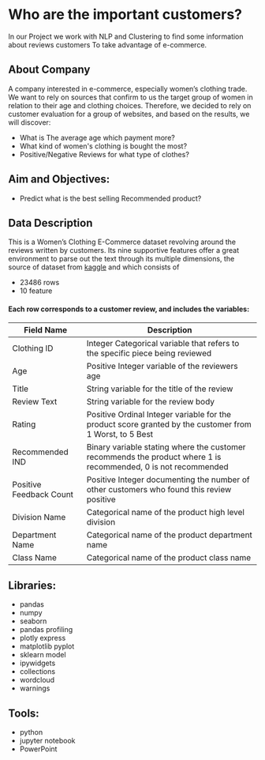 # Who are the important customers? 
In our Project we work with NLP and Clustering to find some information about reviews customers To take advantage of e-commerce.

## About Company
A company interested in e-commerce, especially women’s clothing trade. We want to rely on sources that confirm to us the target group of women in relation to their age and clothing choices.
Therefore, we decided to rely on customer evaluation for a group of websites, and based on the results, we will discover:
* What is The average age which payment more?
* What kind of women's clothing is bought the most? 
* Positive/Negative Reviews for what type of clothes?


## Aim and Objectives:
* Predict what is the best selling Recommended product?

## Data Description
This is a Women’s Clothing E-Commerce dataset revolving around the reviews written by customers. Its nine supportive features offer a great environment to parse out the text through its multiple dimensions, the source of dataset from [kaggle](https://www.kaggle.com/nicapotato/womens-ecommerce-clothing-reviews/metadata) and which consists of
* 23486 rows 
* 10 feature 

#### Each row corresponds to a customer review, and includes the variables:
| Field Name            | Description                                                                                                |
|-----------------------|------------------------------------------------------------------------------------------------------------|
|Clothing ID            | Integer Categorical variable that refers to the specific piece being reviewed                              |
|Age                    | Positive Integer variable of the reviewers age                                                             |
|Title                  | String variable for the title of the review                                                                |
|Review Text            | String variable for the review body                                                                        |
|Rating                 | Positive Ordinal Integer variable for the product score granted by the customer from 1 Worst, to 5 Best    |
|Recommended IND        | Binary variable stating where the customer recommends the product where 1 is recommended, 0 is not recommended |
|Positive Feedback Count| Positive Integer documenting the number of other customers who found this review positive                  |
|Division Name          | Categorical name of the product high level division                                                        |
|Department Name        | Categorical name of the product department name                                                            |
|Class Name             | Categorical name of the product class name                                                                 |


## Libraries:

* pandas 
* numpy 
* seaborn 
* pandas profiling 
* plotly express 
* matplotlib pyplot 
* sklearn model
* ipywidgets
* collections 
* wordcloud 
* warnings

## Tools:

* python
* jupyter notebook
* PowerPoint
